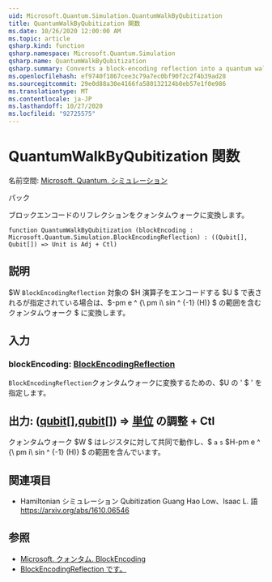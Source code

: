 ```yaml
---
uid: Microsoft.Quantum.Simulation.QuantumWalkByQubitization
title: QuantumWalkByQubitization 関数
ms.date: 10/26/2020 12:00:00 AM
ms.topic: article
qsharp.kind: function
qsharp.namespace: Microsoft.Quantum.Simulation
qsharp.name: QuantumWalkByQubitization
qsharp.summary: Converts a block-encoding reflection into a quantum walk.
ms.openlocfilehash: ef9740f1867cee3c79a7ec0bf90f2c2f4b39ad28
ms.sourcegitcommit: 29e0d88a30e4166fa580132124b0eb57e1f0e986
ms.translationtype: MT
ms.contentlocale: ja-JP
ms.lasthandoff: 10/27/2020
ms.locfileid: "92725575"
---
```

# <a name="quantumwalkbyqubitization-function"></a>QuantumWalkByQubitization 関数

名前空間: [Microsoft. Quantum. シミュレーション](xref:Microsoft.Quantum.Simulation)

パック [](https://nuget.org/packages/)


ブロックエンコードのリフレクションをクォンタムウォークに変換します。

```qsharp
function QuantumWalkByQubitization (blockEncoding : Microsoft.Quantum.Simulation.BlockEncodingReflection) : ((Qubit[], Qubit[]) => Unit is Adj + Ctl)
```


## <a name="description"></a>説明

$W `BlockEncodingReflection` 対象の $H 演算子をエンコードする $U $ で表されるが指定されている場合は、$-pm e ^ {\ pm i\ sin ^ {-1} (H)} $ の範囲を含むクォンタムウォーク $ に変換します。

## <a name="input"></a>入力

### <a name="blockencoding--blockencodingreflection"></a>blockEncoding: [BlockEncodingReflection](xref:Microsoft.Quantum.Simulation.BlockEncodingReflection)

`BlockEncodingReflection`クォンタムウォークに変換するための、$U の ' $ ' を指定します。



## <a name="output--qubitqubit--unit-adj--ctl"></a>出力: ([qubit](xref:microsoft.quantum.lang-ref.qubit)[],[qubit](xref:microsoft.quantum.lang-ref.qubit)[]) => [単位](xref:microsoft.quantum.lang-ref.unit) の調整 + Ctl

クォンタムウォーク $W $ はレジスタに対して共同で動作し、$ `a` `s` $H-pm e ^ {\ pm i\ sin ^ {-1} (H)} $ の範囲を含んでいます。

## <a name="references"></a>関連項目

- Hamiltonian シミュレーション Qubitization Guang Hao Low、Isaac L. 語 https://arxiv.org/abs/1610.06546

## <a name="see-also"></a>参照

- [Microsoft. クォンタム. BlockEncoding](xref:Microsoft.Quantum.Simulation.BlockEncoding)
- [BlockEncodingReflection です。](xref:Microsoft.Quantum.Simulation.BlockEncodingReflection)